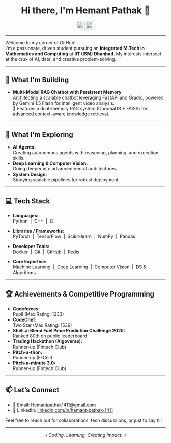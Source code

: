 <h1 align="center">Hi there, I'm Hemant Pathak 👋</h1>
<p align="center">
  <a href="https://www.linkedin.com/in/hemant-pathak-1411/"><img src="https://img.shields.io/badge/linkedin-%230077B5.svg?&style=for-the-badge&logo=linkedin&logoColor=white" height=25></a>
  <a href="https://github.com/HEMANT2027"><img src="https://img.shields.io/badge/github-%23121011.svg?&style=for-the-badge&logo=github&logoColor=white" height=25></a>
</p>

---

Welcome to my corner of GitHub!  
I'm a passionate, driven student pursuing an **Integrated M.Tech in Mathematics and Computing** at **IIT (ISM) Dhanbad**. My interests intersect at the crux of AI, data, and creative problem-solving.

---

## 🚀 What I'm Building

- **Multi-Modal RAG Chatbot with Persistent Memory**  
  Architecting a scalable chatbot leveraging FastAPI and Gradio, powered by Gemini 1.5 Flash for intelligent video analysis.  
  🔹 Features a dual-memory RAG system (ChromaDB + FAISS) for advanced context-aware knowledge retrieval.

---

## 🌱 What I'm Exploring

- **AI Agents:**  
  Creating autonomous agents with reasoning, planning, and execution skills.
- **Deep Learning & Computer Vision:**  
  Going deeper into advanced neural architectures.
- **System Design:**  
  Studying scalable pipelines for robust deployment.

---

## 💻 Tech Stack

- **Languages:**  
  Python &nbsp;|&nbsp; C++ &nbsp;|&nbsp; C

- **Libraries / Frameworks:**  
  PyTorch &nbsp;|&nbsp; TensorFlow &nbsp;|&nbsp; Scikit-learn &nbsp;|&nbsp; NumPy &nbsp;|&nbsp; Pandas

- **Developer Tools:**  
  Docker &nbsp;|&nbsp; Git &nbsp;|&nbsp; GitHub &nbsp;|&nbsp; Redis

- **Core Expertise:**  
  Machine Learning &nbsp;|&nbsp; Deep Learning &nbsp;|&nbsp; Computer Vision &nbsp;|&nbsp; DS & Algorithms

---

## 🏆 Achievements & Competitive Programming

- **Codeforces:**  
  Pupil (Max Rating: 1233)
- **CodeChef:**  
  Two Star (Max Rating: 1539)
- **Shell.ai Blend Fuel Price Prediction Challenge 2025:**  
  Ranked 80th on public leaderboard
- **Trading Hackathon (Algoverse):**  
  Runner-up (Fintech Club)
- **Pitch-a-thon:**  
  Runner-up (E-Cell)
- **Pitch-a-minute 3.0:**  
  Runner-up (Fintech Club)

---

## 📫 Let’s Connect

- 📧 Email: Hemantpathak1411@gmail.com  
- 💼 LinkedIn: [linkedin.com/in/hemant-pathak-1411](https://www.linkedin.com/in/hemant-pathak-1411/)  

Feel free to reach out for collaborations, tech discussions, or just to say hi!

---

<p align="center"><i>⚡ Coding. Learning. Creating Impact. ⚡</i></p>
